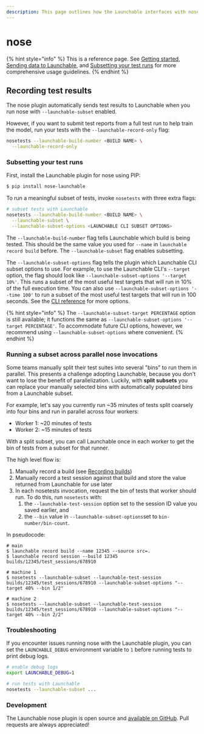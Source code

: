 ```yaml
---
description: This page outlines how the Launchable interfaces with nose.
---
```


# nose

{% hint style="info" %}
This is a reference page. See [Getting started](../../sending-data-to-launchable/using-the-launchable-cli/getting-started/), [Sending data to Launchable](../../sending-data-to-launchable/), and [Subsetting your test runs](../../features/predictive-test-selection/) for more comprehensive usage guidelines.
{% endhint %}

## Recording test results

The nose plugin automatically sends test results to Launchable when you run nose with `--launchable-subset` enabled.

However, if you want to submit test reports from a full test run to help train the model, run your tests with the `--launchable-record-only` flag:

```bash
nosetests --launchable-build-number <BUILD NAME> \
  --launchable-record-only
```

### Subsetting your test runs

First, install the Launchable plugin for nose using PIP:

```bash
$ pip install nose-launchable
```

To run a meaningful subset of tests, invoke `nosetests` with three extra flags:

```bash
# subset tests with Launchable
nosetests --launchable-build-number <BUILD NAME> \
  --launchable-subset \
  --launchable-subset-options <LAUNCHABLE CLI SUBSET OPTIONS>
```

The `--launchable-build-number` flag tells Launchable which build is being tested. This should be the same value you used for `--name` in `launchable record build` before. The `--launchable-subset` flag enables subsetting.

The `--launchable-subset-options` flag tells the plugin which Launchable CLI subset options to use. For example, to use the Launchable CLI's `--target` option, the flag should look like `--launchable-subset-options '--target 10%'`. This runs a subset of the most useful test targets that will run in 10% of the full execution time. You can also use `--launchable-subset-options '--time 100'` to run a subset of the most useful test targets that will run in 100 seconds. See the [CLI reference](../cli-reference.md) for more options.

{% hint style="info" %}
The `--launchable-subset-target PERCENTAGE` option is still available; it functions the same as `--launchable-subset-options '--target PERCENTAGE'`. To accommodate future CLI options, however, we recommend using `--launchable-subset-options` where convenient.
{% endhint %}

### Running a subset across parallel nose invocations

Some teams manually split their test suites into several "bins" to run them in parallel. This presents a challenge adopting Launchable, because you don't want to lose the benefit of parallelization. Luckily, with **split subsets** you can replace your manually selected bins with automatically populated bins from a Launchable subset.

For example, let's say you currently run \~35 minutes of tests split coarsely into four bins and run in parallel across four workers:

* Worker 1: \~20 minutes of tests
* Worker 2: \~15 minutes of tests

With a split subset, you can call Launchable once in each worker to get the bin of tests from a subset for that runner.

The high level flow is:

1. Manually record a build (see [Recording builds](../../sending-data-to-launchable/#Recording-builds))
2. Manually record a test session against that build and store the value returned from Launchable for use later
3. In each nosetests invocation, request the bin of tests that worker should run. To do this, run `nosetests` with:
   1. the `--launchable-test-session` option set to the session ID value you saved earlier, and
   2. the `--bin` value in `--launchable-subset-options`set to `bin-number/bin-count`.

In pseudocode:

```
# main
$ launchable record build --name 12345 --source src=.
$ launchable record session --build 12345
builds/12345/test_sessions/678910

# machine 1
$ nosetests --launchable-subset --launchable-test-session builds/12345/test_sessions/678910 --launchable-subset-options "--target 40% --bin 1/2"

# machine 2
$ nosetests --launchable-subset --launchable-test-session builds/12345/test_sessions/678910 --launchable-subset-options "--target 40% --bin 2/2"
```

### Troubleshooting

If you encounter issues running nose with the Launchable plugin, you can set the `LAUNCHABLE_DEBUG` environment variable to `1` before running tests to print debug logs.

```bash
# enable debug logs
export LAUNCHABLE_DEBUG=1

# run tests with Launchable
nosetests --launchable-subset ...
```

### Development

The Launchable nose plugin is open source and [available on GitHub](https://github.com/launchableinc/nose-launchable). Pull requests are always appreciated!
